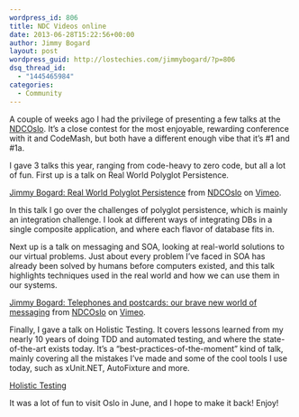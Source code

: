 ```yaml
---
wordpress_id: 806
title: NDC Videos online
date: 2013-06-28T15:22:56+00:00
author: Jimmy Bogard
layout: post
wordpress_guid: http://lostechies.com/jimmybogard/?p=806
dsq_thread_id:
  - "1445465984"
categories:
  - Community
---
```

A couple of weeks ago I had the privilege of presenting a few talks at the [NDCOslo](http://www.ndcoslo.com/). It’s a close contest for the most enjoyable, rewarding conference with it and CodeMash, but both have a different enough vibe that it’s #1 and #1a.

I gave 3 talks this year, ranging from code-heavy to zero code, but all a lot of fun. First up is a talk on Real World Polyglot Persistence.



[Jimmy Bogard: Real World Polyglot Persistence](http://vimeo.com/68320412) from [NDCOslo](http://vimeo.com/ndcoslo) on [Vimeo](http://vimeo.com).

In this talk I go over the challenges of polyglot persistence, which is mainly an integration challenge. I look at different ways of integrating DBs in a single composite application, and where each flavor of database fits in.

Next up is a talk on messaging and SOA, looking at real-world solutions to our virtual problems. Just about every problem I’ve faced in SOA has already been solved by humans before computers existed, and this talk highlights techniques used in the real world and how we can use them in our systems.



[Jimmy Bogard: Telephones and postcards: our brave new world of messaging](http://vimeo.com/68327243) from [NDCOslo](http://vimeo.com/ndcoslo) on [Vimeo](http://vimeo.com).

Finally, I gave a talk on Holistic Testing. It covers lessons learned from my nearly 10 years of doing TDD and automated testing, and where the state-of-the-art exists today. It’s a “best-practices-of-the-moment” kind of talk, mainly covering all the mistakes I’ve made and some of the cool tools I use today, such as xUnit.NET, AutoFixture and more.

[Holistic Testing](http://vimeo.com/68390508)

It was a lot of fun to visit Oslo in June, and I hope to make it back! Enjoy!